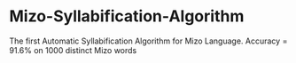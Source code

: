 # Mizo-Syllabification-Algorithm
The first Automatic Syllabification Algorithm for Mizo Language. Accuracy = 91.6% on 1000 distinct Mizo words
